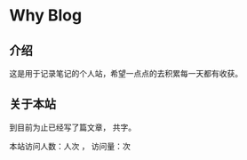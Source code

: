 # Why Blog
## 介绍
这是用于记录笔记的个人站，希望一点点的去积累每一天都有收获。

## 关于本站

到目前为止已经写了<code class="article_number"></code>篇文章， 共<code class="site_word_count"></code>字。

本站访问人数：<code class="site_uv"></code>人次 ， 访问量：<code class="site_pv"></code>次

